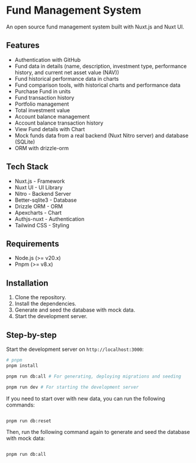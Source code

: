 # Fund Management System

An open source fund management system built with Nuxt.js and Nuxt UI.

## Features

- Authentication with GitHub
- Fund data in details (name, description, investment type, performance history, and current net asset value (NAV))
- Fund historical performance data in charts
- Fund comparison tools, with historical charts and performance data
- Purchase Fund in units
- Fund transaction history
- Portfolio management
- Total investment value
- Account balance management
- Account balance transaction history
- View Fund details with Chart
- Mock funds data from a real backend (Nuxt Nitro server) and database (SQLite)
- ORM with drizzle-orm

## Tech Stack

- Nuxt.js - Framework
- Nuxt UI - UI Library
- Nitro - Backend Server
- Better-sqlite3 - Database
- Drizzle ORM - ORM
- Apexcharts - Chart
- Authjs-nuxt - Authentication
- Tailwind CSS - Styling

## Requirements

- Node.js (>= v20.x)
- Pnpm (>= v8.x)

## Installation

1. Clone the repository.
1. Install the dependencies.
1. Generate and seed the database with mock data.
1. Start the development server.

## Step-by-step

Start the development server on `http://localhost:3000`:

```bash
# pnpm
pnpm install

pnpm run db:all # For generating, deploying migrations and seeding

pnpm run dev # For starting the development server

```

If you need to start over with new data, you can run the following commands:

```bash

pnpm run db:reset

```

Then, run the following command again to generate and seed the database with mock data:

```bash

pnpm run db:all

```
